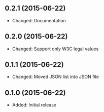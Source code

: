 ## 0.2.1 (2015-06-22)

- Changed: Documentation

## 0.2.0 (2015-06-22)

- Changed: Support only W3C legal values

## 0.1.1 (2015-06-22)

- Changed: Moved JSON list into JSON file

## 0.1.0 (2015-06-22)

- Added: Initial release
